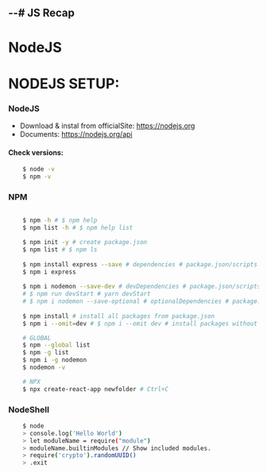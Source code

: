 --# JS Recap
--
# NodeJS

# NODEJS SETUP:

### NodeJS

* Download & instal from officialSite: https://nodejs.org
* Documents: https://nodejs.org/api

#### Check versions:
```sh
    $ node -v
    $ npm -v
```

### NPM
```sh

    $ npm -h # $ npm help
    $ npm list -h # $ npm help list

    $ npm init -y # create package.json
    $ npm list # $ npm ls
    
    $ npm install express --save # dependencies # package.json/scripts -> "start": "node index.js"
    $ npm i express
    
    $ npm i nodemon --save-dev # devDependencies # package.json/scripts -> "devStart": "nodemon index.js"
    # $ npm run devStart # yarn devStart
    # $ npm i nodemon --save-optional # optionalDependencies # package.json/scripts -> "optionalStart": "nodemon index.js"
    
    $ npm install # install all packages from package.json
    $ npm i --omit=dev # $ npm i --omit dev # install packages without devDependencies list.

    # GLOBAL
    $ npm --global list 
    $ npm -g list
    $ npm i -g nodemon
    $ nodemon -v

    # NPX
    $ npx create-react-app newfolder # Ctrl+C
```

### NodeShell
```sh
    $ node
    > console.log('Hello World')
    > let moduleName = require("module")
    > moduleName.builtinModules // Show included modules.
    > require('crypto').randomUUID()
    > .exit

```